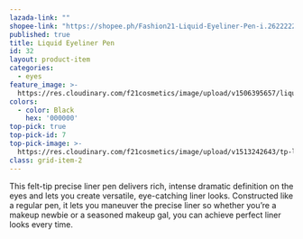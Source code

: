```yaml
---
lazada-link: ""
shopee-link: "https://shopee.ph/Fashion21-Liquid-Eyeliner-Pen-i.26222223.826165355"
published: true
title: Liquid Eyeliner Pen
id: 32
layout: product-item
categories:
  - eyes
feature_image: >-
  https://res.cloudinary.com/f21cosmetics/image/upload/v1506395657/liquid-eyeliner-pen.jpg
colors:
  - color: Black
    hex: '000000'
top-pick: true
top-pick-id: 7
top-pick-image: >-
  https://res.cloudinary.com/f21cosmetics/image/upload/v1513242643/tp-liquid-pen.jpg
class: grid-item-2
---
```

This felt-tip precise liner pen delivers rich, intense dramatic definition on the eyes and lets you create versatile, eye-catching liner looks. Constructed like a regular pen, it lets you maneuver the precise liner so whether you’re a makeup newbie or a seasoned makeup gal, you can achieve perfect liner looks every time.
